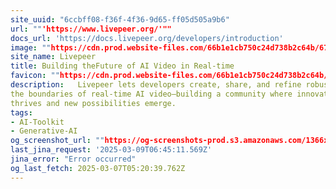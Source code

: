 ```yaml
---
site_uuid: "6ccbff08-f36f-4f36-9d65-ff05d505a9b6"
url: ""'https://www.livepeer.org/'""
docs_url: 'https://docs.livepeer.org/developers/introduction'
image: ""https://cdn.prod.website-files.com/66b1e1cb750c24d738b2c64b/67535c7c174b527cfa425281_Livepeer%20Webclip.png""
site_name: Livepeer
title: Building theFuture of AI Video in Real-time
favicon: ""https://cdn.prod.website-files.com/66b1e1cb750c24d738b2c64b/66fda52cefec335f7053804d_favicon-32x32.png""
description:   Livepeer lets developers create, share, and refine robust pipelines that push
the boundaries of real-time AI video—building a community where innovation
thrives and new possibilities emerge.
tags:
- AI-Toolkit
- Generative-AI
og_screenshot_url: ""https://og-screenshots-prod.s3.amazonaws.com/1366x768/80/false/54886f57aed3774f1ed123c394a72f1e9773c840b7a97967f9d4fdfe48241cd2.jpeg""
last_jina_request: '2025-03-09T06:45:11.569Z'
jina_error: "Error occurred"
og_last_fetch: 2025-03-07T05:20:39.762Z
---
```


